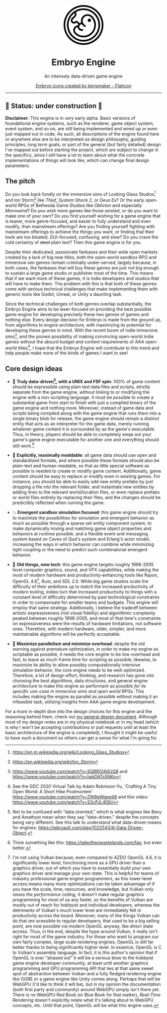 <div align="center">
  <img src="./embryo.png" width="128" height="128" style="display: block; margin: 0 auto"/>
  <h1>Embryo Engine</h1>
  <p>An intensely data-driven game engine</p>

<a href="https://www.flaticon.com/free-icons/embryo" title="embryo icons">Embryo icons created by kerismaker - Flaticon</a>
</div>


---

## 🚧 Status: under construction 🚧

**Disclaimer**: This engine is in *very* early alpha. Basic versions of
foundational engine systems, such as the renderer, game object system, event
system, and so on, are still being implemented and wired up or even just mapped
out in code. As such, all descriptions of the engine found here or anywhere else
are to be interpreted as design philosophy, guiding principles, long term goals,
or part of the general (but fairly detailed) design I've mapped out before
starting the project, which are subject to change in the specifics, since I
still have a lot to learn about what the concrete implementations of things will
look like, which can change final design parameters.

## The pitch

Do you look back fondly on the immersive sims of Looking Glass Studios[^1] and
Ion Storm[^2] like *Thief*, *System Shock 2*, or *Deus Ex*? Or the early
open-world RPGs of Bethesda Game Studios like *Oblivion* and especially
*Morrowind*? Do you wish more games like those existed, or do you want to make
one of your own? Do you find yourself wishing for a game engine that is leaner,
more genre-focused, and easier to fully understand and even modify, than
mainstream offerings? Are you finding yourself fighting with mainstream
offerings to achieve the things you want, or finding that their tools are too
bloated, GUI-focused, confusing, and slow? Do you crave the cold certainty of
~~steel~~ plain text? Then this game engine is for you.

Despite their dedicated, passionate fanbases and their wide open markets created
by a lack of big new titles, both the open-world sandbox RPG and immersive sim
genres remain criminally under-served, largely because, in both cases, the
fanbases that will buy these games are just not big enough to sustain a large
game studio or publisher most of the time. This means that if we want more of
these games, it is indie developers and studios that will have to make them. The
problem with this is that both of these genres come with serious technical
challenges that make implementing them with generic tools like Godot, Unreal, or
Unity a daunting task.

Since the technical challenges of both genres overlap substantially, the Embryo
Engine aims to be laser-focused on providing the best possible game engine for
developing precisely these two genres of games and nothing else. Every design
decision for Embryo is made from the ground up, from algorithms to engine
architecture, with maximizing its potential for developing these genres in mind.
With the recent boom of indie immersive sims[^3], and the proven possibility of
making convincing open-world indie games without the absurd budget and content
requirements of AAA open-world titles[^4], I hope that the Embryo Engine will
contribute to this trend and help people make more of the kinds of games I want
to see!

## Core design ideas

- 📝 **Truly data-driven[^5], with a UNIX and FSF spin**: 100% of game content
  should be expressible using plain text data files and scripts, strictly
  separate from the game engine, without linking to or modifying the engine with
  a non-scripting language. It must be possible to create a substantial game
  from start to finish with just a compiled binary of the game engine and
  nothing more. Moreover, instead of game data and scripts being compiled along
  with the game engine that runs them into a single binary blob for release, the
  game engine should remain a distinct entity that acts as an interpreter for
  the game data, merely running whatever game content it is surrounded by as the
  game's executable. Thus, in theory, players should be able to completely swap
  out your game's game engine executable for another one and everything should
  still work.[^6]

- 🔬 **Explicitly, maximally moddable**: all game data should use open and
  standardized formats, and where possible these formats should also be
  plain-text and human-readable, so that as little special software as possible
  is needed to create or modify game content. Additionally, game content should
  be easy to replace or modify even in existing games. For instance, you should
  be able to easily add new entity prefabs by just dropping a file into the
  relevant folder, and instantiate new entities by adding lines to the relevant
  world/location files, or even replace prefabs or world files entirely by
  replacing their files, and the changes should be predictibly reflected when
  running the game.
  
- 💥 **Emergent sandbox simulation focused**: this game engine should try to
  maximize the possibilities for simulation and emergent behavior as much as
  possible through a sparse set entity component system, to make dynamically
  mixing and matching game object properties and behaviors at runtime possible,
  and a flexible event and messaging system based on Caves of Qud's system and
  Erlang's actor model, increasing the ways in which behavior can combine while
  minimizing tight coupling or the need to predict such combinatorial emergent
  behavior.
  
- 🧓 **Old things, new tech**: this game engine targets roughly 1998-2005 level
  computer graphics, sound, and VFX capabilities, while making the most of
  modern hardware and productivity-enhancing tools like Rayon, OpenGL 4.6[^7], Rust,
  and SDL 2.0. While big game studios scale the difficulty of their ambitions up
  to match the increased productivity of modern tooling, indies turn that
  increased productivity to things with a constant level of difficulty
  determined by past technological constraints in order to compensate for
  smaller teams and budgets. This engine will employ that same strategy.
  Additionally, I believe the tradeoff between artistic expressiveness (not
  visual fidelity) and algorithmic complexity peaked between roughly 1998-2005,
  and most of that time's constraints on expressiveness were the results of
  hardware limitations, not software ones. Therefore, with modern hardware,
  older, simpler, and more maintainable algorithms will be perfectly acceptable.

- 🔀 **Maximize parallelism and minimize overhead**: despite the old warning
  against premature optimization, in order to make my engine as scriptable as
  possible, it needs the core engine to be low-overhead and fast, to leave as
  much frame time for scripting as possible; likewise, to maximize its ability
  to allow possibly computationally intensive simulation behavior, the core
  engine needs to be well-optimized. Therefore, a lot of design effort,
  thinking, and research has gone into choosing the best algorithms, data
  structures, and general engine architecture to make this engine as performant
  as possible *for its specific use-case in immersive sims and open world RPGs*.
  This includes making the engine as parallel as possible without making it an
  infeasible task, utilizing insights from AAA game engine development.

For a more in-depth dive into the design choices for this engine and the
reasoning behind them, check out [my general design document](./DESIGN.md).
Although most of my design notes are in my physical notebook or in my head
(which is why I won't be accepting contributions or pull requests until at least
the basic architecture of the engine is completed), I thought it might be useful
to have such a document so others can get a sense for what I'm going for.

[^1]: <https://en.m.wikipedia.org/wiki/Looking_Glass_Studios>

[^2]: <https://en.wikipedia.org/wiki/Ion_Storm>

[^3]: <https://www.youtube.com/watch?v=SQRROIA6UQ8> and <https://www.youtube.com/watch?v=IwkDATs5NKo>

[^4]: See the GDC 2020 Virtual Talk by Adam Robinson-Yu, 'Crafting A Tiny Open
    World: A Short Hike Postmortem' <https://www.youtube.com/watch?v=ZW8gWgpptI8>
    and this video: <https://www.youtube.com/watch?v=S3cPJL4ISlU>

[^5]: Not to be confused with "data oriented," which is what engines like Bevy and
    Amathyst mean when they say "data-driven," despite the concepts being very
    different. See this talk to understand what data-driven means for engines:
    <https://gdcvault.com/play/1022543/A-Data-Driven-Object>.

[^6]: Think something like this: <https://taleoftwowastelands.com/faq>, but
    even better.
    
[^7]: I'm not using Vulkan because, even compared to AZDO OpenGL 4.6, it is
    significantly lower level, functioning more as a GPU driver than a graphics
    driver, out of which you have to essentially *build your own* graphics
    driver and manage your own state. This is helpful for teams of industry
    professional game engine programmers, as this lower-level access means many
    more optimizations can be taken advantage of if you have the scale, time,
    resources, and knowledge, but Vulkan only *raises the performance ceiling*,
    it doesn't make regular graphics programming for most of us any faster, so
    the benefits of Vulkan are mostly out of reach for hobbyist and individual
    developers, whereas the detriments of Vulkan's much lower level are
    immediately felt in productivity across the board. Moreover, many of the
    things Vulkan can do that *are* acessible to regular developers, that used
    to be a big selling point, are now possible via modern OpenGL anyway, like
    direct state access. Thus, in the end, despite the hype around Vulkan, it
    really isn't right for most of the game industry. For those who want to
    program our own fairly complex, large scale rendering engines, OpenGL is
    still far better thanks to being significantly higher level. In essence,
    OpenGL is C to Vulkan's assembly language. In fact, it is this author's
    opinion that if OpenGL is ever "phased out" it will be a serious blow to the
    hobbyist game engine developer community, at least until another graphics
    programming and GPU programming API that lies at that same sweet spot of
    abstraction between Vulkan and a fully fledged rendering engine like OGRE or
    a game engine like Unity comes along. Perhaps that will be WebGPU (I'd like
    to think it will be), but in my opinion the documentation (both first party
    and community) around WebGPU simply isn't there yet. There is no WebGPU Red
    Book (or Blue Book for that matter), *Real-Time Rendering* doesn't
    explicitly relate what it's talking about to WebGPU concepts, etc. Until
    that point, OpenGL will be what this engine uses.

